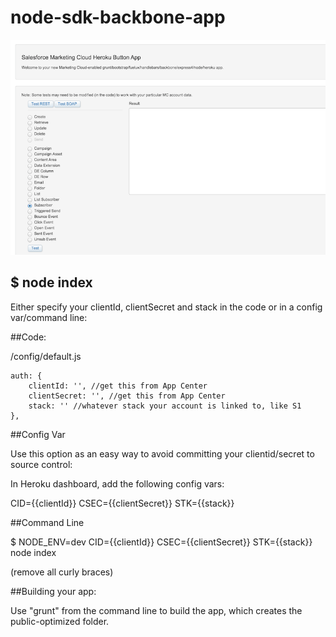 # node-sdk-backbone-app

![alt tag](sdk-backbone-app.png)

## $ node index

Either specify your clientId, clientSecret and stack in the code or in a config var/command line:

##Code:

/config/default.js

	auth: {
		clientId: '', //get this from App Center
		clientSecret: '', //get this from App Center
		stack: '' //whatever stack your account is linked to, like S1	
	},
	
	
##Config Var

Use this option as an easy way to avoid committing your clientid/secret to source control:

In Heroku dashboard, add the following config vars:

CID={{clientId}}
CSEC={{clientSecret}}
STK={{stack}}


##Command Line

$ NODE_ENV=dev CID={{clientId}} CSEC={{clientSecret}} STK={{stack}} node index	

(remove all curly braces)


##Building your app:

Use "grunt" from the command line to build the app, which creates the public-optimized folder.